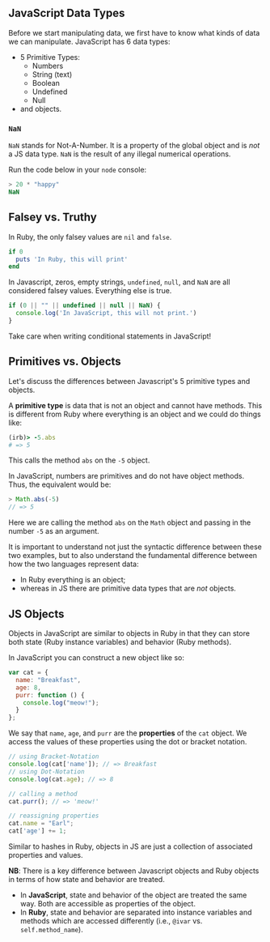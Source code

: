 ## JavaScript Data Types

Before we start manipulating data, we first have to know what kinds of data we
can manipulate. JavaScript has 6 data types:

* 5 Primitive Types:
  * Numbers
  * String (text)
  * Boolean
  * Undefined
  * Null
* and objects.

### `NaN`

`NaN` stands for Not-A-Number. It is a property of the global object and is
_not_ a JS data type. `NaN` is the result of any illegal numerical operations.

Run the code below in your `node` console:

```javascript
> 20 * "happy"
NaN
```

## Falsey vs. Truthy

In Ruby, the only falsey values are `nil` and `false`.

```ruby
if 0
  puts 'In Ruby, this will print'
end

```

In Javascript, zeros, empty strings, `undefined`, `null`, and `NaN` are all
considered falsey values. Everything else is true.

```javascript
if (0 || "" || undefined || null || NaN) {
  console.log('In JavaScript, this will not print.')
}

```
Take care when writing conditional statements in JavaScript!

## Primitives vs. Objects

Let's discuss the differences between Javascript's 5 primitive types and
objects.

A **primitive type** is data that is not an object and cannot have methods. This
is different from Ruby where everything is an object and we could do things
like:

```ruby
(irb)> -5.abs
# => 5
```
This calls the method `abs` on the `-5` object.

In JavaScript, numbers are primitives and do not have object methods. Thus, the
equivalent would be:

```js
> Math.abs(-5)
// => 5
```

Here we are calling the method `abs` on the `Math` object and passing in the
number `-5` as an argument.

It is important to understand not just the syntactic difference between these
two examples, but to also understand the fundamental difference between how the
two languages represent data:

+ In Ruby everything is an object;
+ whereas in JS there are primitive data types that are *not* objects.

## JS Objects

Objects in JavaScript are similar to objects in Ruby in that they can store both
state (Ruby instance variables) and behavior (Ruby methods).

In JavaScript you can construct a new object like so:

```js
var cat = {
  name: "Breakfast",
  age: 8,
  purr: function () {
    console.log("meow!");
  }
};
```

We say that `name`, `age`, and `purr` are the **properties** of the `cat`
object. We access the values of these properties using the dot or bracket
notation.

```js
// using Bracket-Notation
console.log(cat['name']); // => Breakfast
// using Dot-Notation
console.log(cat.age); // => 8

// calling a method
cat.purr(); // => 'meow!'

// reassigning properties
cat.name = "Earl";
cat['age'] += 1;
```

Similar to hashes in Ruby, objects in JS are just a collection of associated
properties and values.

**NB**: There is a key difference between Javascript objects and Ruby objects in
terms of how state and behavior are treated.

* In **JavaScript**, state and behavior of the object are treated the same way. Both are accessible as properties of the object.
* In **Ruby**, state and behavior are separated into instance variables and
  methods which are accessed differently (i.e., `@ivar` vs. `self.method_name`).

